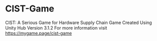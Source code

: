 # CIST-Game
CIST: A Serious Game for Hardware Supply Chain
Game Created Using Unity Hub Version 3.1.2
For more information visit https://mygame.page/cist-game
